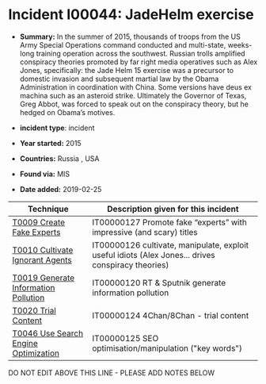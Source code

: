 # Incident I00044: JadeHelm exercise

* **Summary:** In the summer of 2015, thousands of troops from the US Army Special Operations command conducted and multi-state, weeks-long training operation across the southwest. Russian trolls amplified conspiracy theories promoted by far right media operatives such as Alex Jones, specifically: the Jade Helm 15 exercise was a precursor to domestic invasion and subsequent martial law by the Obama Administration in coordination with China. Some versions have deus ex machina such as an asteroid strike. Ultimately the Governor of Texas, Greg Abbot, was forced to speak out on the conspiracy theory, but he hedged on Obama’s motives.

* **incident type**: incident

* **Year started:** 2015

* **Countries:** Russia , USA

* **Found via:** MIS

* **Date added:** 2019-02-25
 

| Technique | Description given for this incident |
| --------- | ------------------------- |
| [T0009 Create Fake Experts](../../generated_pages/techniques/T0009.md) | IT00000127 Promote fake “experts” with impressive (and scary) titles |
| [T0010 Cultivate Ignorant Agents](../../generated_pages/techniques/T0010.md) | IT00000126 cultivate, manipulate, exploit useful idiots (Alex Jones... drives conspiracy theories) |
| [T0019 Generate Information Pollution](../../generated_pages/techniques/T0019.md) | IT00000120 RT & Sputnik generate information pollution |
| [T0020 Trial Content](../../generated_pages/techniques/T0020.md) | IT00000124 4Chan/8Chan - trial content |
| [T0046 Use Search Engine Optimization](../../generated_pages/techniques/T0046.md) | IT00000125 SEO optimisation/manipulation ("key words") |


DO NOT EDIT ABOVE THIS LINE - PLEASE ADD NOTES BELOW